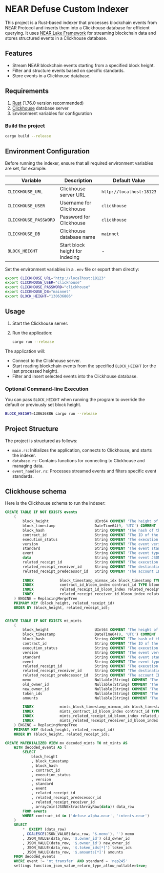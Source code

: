 # NEAR Defuse Custom Indexer

This project is a Rust-based indexer that processes blockchain events from NEAR Protocol and inserts them into a Clickhouse database for efficient querying. It uses [NEAR Lake Framework](https://github.com/near/near-lake-framework) for streaming blockchain data and stores structured events in a Clickhouse database.

## Features

- Stream NEAR blockchain events starting from a specified block height.
- Filter and structure events based on specific standards.
- Store events in a Clickhouse database.

## Requirements

1. [Rust](https://www.rust-lang.org/tools/install) (1.76.0 version recommended)
2. [Clickhouse](https://clickhouse.com/docs/en/quick-start#self-managed-install) database server
3. Environment variables for configuration

### Build the project

```bash
cargo build --release
```

## Environment Configuration

Before running the indexer, ensure that all required environment variables are set, for example:

| Variable              | Description                     | Default Value            |
| --------------------- | ------------------------------- | ------------------------ |
| `CLICKHOUSE_URL`      | Clickhouse server URL           | `http://localhost:18123` |
| `CLICKHOUSE_USER`     | Username for Clickhouse         | `clickhouse`             |
| `CLICKHOUSE_PASSWORD` | Password for Clickhouse         | `clickhouse`             |
| `CLICKHOUSE_DB`       | Clickhouse database name        | `mainnet`                |
| `BLOCK_HEIGHT`        | Start block height for indexing | -                        |

Set the environment variables in a `.env` file or export them directly:

```bash
export CLICKHOUSE_URL="http://localhost:18123"
export CLICKHOUSE_USER="clickhouse"
export CLICKHOUSE_PASSWORD="clickhouse"
export CLICKHOUSE_DB="mainnet"
export BLOCK_HEIGHT="130636886"
```

## Usage

1. Start the Clickhouse server.
2. Run the application:

   ```bash
   cargo run --release
   ```

The application will:

- Connect to the Clickhouse server.
- Start reading blockchain events from the specified `BLOCK_HEIGHT` (or the last processed height).
- Filter and insert selected events into the Clickhouse database.

### Optional Command-line Execution

You can pass `BLOCK_HEIGHT` when running the program to override the default or previously set block height.

```bash
BLOCK_HEIGHT=130636886 cargo run --release
```

## Project Structure

The project is structured as follows:

- `main.rs`: Initializes the application, connects to Clickhouse, and starts the indexer.
- `database.rs`: Contains functions for connecting to Clickhouse and managing data.
- `event_handler.rs`: Processes streamed events and filters specific event standards.

## Clickhouse schema

Here is the Clickhouse schema to run the indexer:

```sql
CREATE TABLE IF NOT EXISTS events
    (
        block_height                     UInt64 COMMENT 'The height of the block',
        block_timestamp                  DateTime64(9, 'UTC') COMMENT 'The timestamp of the block in UTC',
        block_hash                       String COMMENT 'The hash of the block',
        contract_id                      String COMMENT 'The ID of the account on which the execution outcome happens',
        execution_status                 String COMMENT 'The execution outcome status',
        version                        	 String COMMENT 'The event version',
        standard                         String COMMENT 'The event standard',
        event                        	 String COMMENT 'The event type',
        data                         	 String COMMENT 'The event JSON data',
        related_receipt_id               String COMMENT 'The execution outcome receipt ID',
        related_receipt_receiver_id      String COMMENT 'The destination account ID',
        related_receipt_predecessor_id   String COMMENT 'The account ID which issued a receipt. In case of a gas or deposit refund, the account ID is system',
        
        INDEX            block_timestamp_minmax_idx block_timestamp TYPE minmax GRANULARITY 1,
        INDEX            contract_id_bloom_index contract_id TYPE bloom_filter() GRANULARITY 1,
        INDEX            related_receipt_id_bloom_index related_receipt_id TYPE bloom_filter() GRANULARITY 1,
        INDEX            related_receipt_receiver_id_bloom_index related_receipt_receiver_id TYPE bloom_filter() GRANULARITY 1,
    ) ENGINE = ReplacingMergeTree
    PRIMARY KEY (block_height, related_receipt_id)
    ORDER BY (block_height, related_receipt_id);


CREATE TABLE IF NOT EXISTS mt_mints
    (
        block_height                     UInt64 COMMENT 'The height of the block',
        block_timestamp                  DateTime64(9, 'UTC') COMMENT 'The timestamp of the block in UTC',
        block_hash                       String COMMENT 'The hash of the block',
        contract_id                      String COMMENT 'The ID of the account on which the execution outcome happens',
        execution_status                 String COMMENT 'The execution outcome status',
        version                        	 String COMMENT 'The event version',
        standard                         String COMMENT 'The event standard',
        event                        	 String COMMENT 'The event type',
        related_receipt_id               String COMMENT 'The execution outcome receipt ID',
        related_receipt_receiver_id      String COMMENT 'The destination account ID',
        related_receipt_predecessor_id   String COMMENT 'The account ID which issued a receipt. In case of a gas or deposit refund, the account ID is system',
        memo                             Nullable(String) COMMENT 'The event memo',
        old_owner_id                     Nullable(String) COMMENT 'The old owner account ID',
        new_owner_id                     Nullable(String) COMMENT 'The new owner account ID',
        token_ids                        Nullable(String) COMMENT 'The token IDs',
        amounts                          Nullable(String) COMMENT 'The amounts',

        INDEX            mints_block_timestamp_minmax_idx block_timestamp TYPE minmax GRANULARITY 1,
        INDEX            mints_contract_id_bloom_index contract_id TYPE bloom_filter() GRANULARITY 1,
        INDEX            mints_related_receipt_id_bloom_index related_receipt_id TYPE bloom_filter() GRANULARITY 1,
        INDEX            mints_related_receipt_receiver_id_bloom_index related_receipt_receiver_id TYPE bloom_filter() GRANULARITY 1,
    ) ENGINE = ReplacingMergeTree
    PRIMARY KEY (block_height, related_receipt_id)
    ORDER BY (block_height, related_receipt_id);

CREATE MATERIALIZED VIEW mv_decoded_mints TO mt_mints AS
    WITH decoded_events AS (
        SELECT
            block_height
            , block_timestamp
            , block_hash
            , contract_id
            , execution_status
            , version
            , standard
            , event
            , related_receipt_id
            , related_receipt_predecessor_id
            , related_receipt_receiver_id
            , arrayJoin(JSONExtractArrayRaw(data)) data_row
        FROM events
        WHERE contract_id in ('defuse-alpha.near', 'intents.near')
    )
    SELECT
        *  EXCEPT (data_row)
        , COALESCE(JSON_VALUE(data_row, '$.memo'), '') memo
        , JSON_VALUE(data_row, '$.owner_id') old_owner_id
        , JSON_VALUE(data_row, '$.owner_id') new_owner_id
        , JSON_VALUE(data_row, '$.token_ids[*]') token_ids
        , JSON_VALUE(data_row, '$.amounts[*]') amounts
    FROM decoded_events
    WHERE event != 'mt_transfer' AND standard = 'nep245'
    settings function_json_value_return_type_allow_nullable=true;

```
